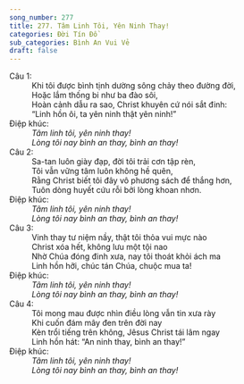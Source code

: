 ```yaml
---
song_number: 277
title: 277. Tâm Linh Tôi, Yên Ninh Thay!
categories: Đời Tín Đồ
sub_categories: Bình An Vui Vẻ
draft: false
---
```

<dl><dt>Câu 1:</dt><dd data-verse="1">Khi tôi được bình tịnh dường sông chảy theo đường đời, <br/>Hoặc lắm thống bi như ba đào sôi, <br/>Hoàn cảnh dẫu ra sao, Christ khuyên cứ nói sắt đinh: <br/>“Linh hồn ôi, ta yên ninh thật yên ninh!” </dd><dt>Điệp khúc:</dt><dd data-chorus="1"><em>Tâm linh tôi, yên ninh thay! <br/>Lòng tôi nay bình an thay, bình an thay! </em></dd><dt>Câu 2:</dt><dd data-verse="2">Sa-tan luôn giày đạp, đời tôi trải cơn tập rèn, <br/>Tôi vẫn vững tâm luôn không hề quên, <br/>Rằng Christ biết tôi đây vô phương sách để thắng hơn, <br/>Tuôn dòng huyết cứu rỗi bởi lòng khoan nhơn. </dd><dt>Điệp khúc:</dt><dd data-chorus="1"><em>Tâm linh tôi, yên ninh thay! <br/>Lòng tôi nay bình an thay, bình an thay! </em></dd><dt>Câu 3:</dt><dd data-verse="3">Vinh thay tư niệm nầy, thật tôi thỏa vui mực nào <br/>Christ xóa hết, không lưu một tội nao <br/>Nhờ Chúa đóng đinh xưa, nay tôi thoát khỏi ách ma <br/>Linh hồn hỡi, chúc tán Chúa, chuộc mua ta! </dd><dt>Điệp khúc:</dt><dd data-chorus="1"><em>Tâm linh tôi, yên ninh thay! <br/>Lòng tôi nay bình an thay, bình an thay! </em></dd><dt>Câu 4:</dt><dd data-verse="4">Tôi mong mau được nhìn điều lòng vẫn tin xưa rày <br/>Khi cuốn đám mây đen trên đời nay <br/>Kèn trổi tiếng trên không, Jêsus Christ tái lâm ngay <br/>Linh hồn hát: “An ninh thay, bình an thay!” </dd><dt>Điệp khúc:</dt><dd data-chorus="1"><em>Tâm linh tôi, yên ninh thay! <br/>Lòng tôi nay bình an thay, bình an thay! </em></dd></dl>